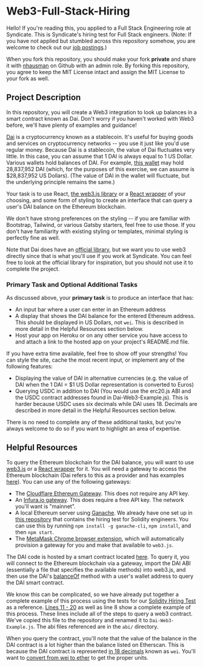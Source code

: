 # Web3-Full-Stack-Hiring

Hello! If you're reading this, you applied to a Full Stack Engineering role at Syndicate. This is Syndicate's hiring test for Full Stack engineers. (Note: If you have not applied but stumbled across this repository somehow, you are welcome to check out our [job postings](https://jobs.ashbyhq.com/syndicate).)

When you fork this repository, you should make your fork **private** and share it with [nhausman](https://github.com/nhausman1) on Github with an admin role. By forking this repository, you agree to keep the MIT License intact and assign the MIT License to your fork as well.

## Project Description

In this repository, you will create a Web3 integration to look up balances in a smart contract known as Dai. Don't worry if you haven't worked with Web3 before, we'll have plenty of examples and guidance!

[Dai](https://community-development.makerdao.com/en/faqs/dai/) is a cryptocurrency known as a stablecoin. It's useful for buying goods and services on cryptocurrency networks -- you use it just like you'd use regular money. Because Dai is a stablecoin, the value of Dai fluctuates very little. In this case, you can assume that 1 DAI is always equal to 1 US Dollar. Various wallets hold balances of DAI. For example, [this wallet](https://etherscan.io/address/0x5d3a536E4D6DbD6114cc1Ead35777bAB948E3643) may hold 28,837,952 DAI (which, for the purposes of this exercise, we can assume is $28,837,952 US Dollars). (The value of DAI in the wallet will fluctuate, but the underlying principle remains the same.)

Your task is to use React, [the web3.js library](https://web3js.readthedocs.io/en/v1.3.4/) or a [React wrapper](https://github.com/NoahZinsmeister/web3-react/tree/v6/docs#web3-reactcore-api-reference) of your choosing, and some form of styling to create an interface that can query a user's DAI balance on the Ethereum blockchain.

We don't have strong preferences on the styling -- if you are familiar with Bootstrap, Tailwind, or various Gatsby starters, feel free to use those. If you don't have familiarity with existing styling or templates, minimal styling is perfectly fine as well.

Note that Dai does have an [official library](https://www.npmjs.com/package/@makerdao/dai), but we want you to use web3 directly since that is what you'll use if you work at Syndicate. You can feel free to look at the official library for inspiration, but you should not use it to complete the project.

### Primary Task and Optional Additional Tasks

As discussed above, your **primary task** is to produce an interface that has:

- An input bar where a user can enter in an Ethereum address
- A display that shows the DAI balance for the entered Ethereum address. This should be displayed in US Dollars, not `wei`. This is described in more detail in the Helpful Resources section below.
- Host your app on Heroku or on any other service you have access to and attach a link to the hosted app on your project's README.md file.

If you have extra time available, feel free to show off your strengths! You can style the site, cache the most recent input, or implement any of the following features:

- Displaying the value of DAI in alternative currencies (e.g. the value of DAI when the 1 DAI = $1 US Dollar representation is converted to Euros)
- Querying USDC in addition to DAI (You would use the erc20.js ABI and the USDC contract addresses found in Dai-Web3-Example.js). This is harder because USDC uses six decimals while DAI uses 18. Decimals are described in more detail in the Helpful Resources section below.

There is no need to complete any of these additional tasks, but you're always welcome to do so if you want to highlight an area of expertise.

## Helpful Resources

To query the Ethereum blockchain for the DAI balance, you will want to use [web3.js](https://web3js.readthedocs.io/en/v1.3.4/getting-started.html) or a [React wrapper](https://github.com/NoahZinsmeister/web3-react/tree/v6/docs#web3-reactcore-api-reference) for it. You will need a gateway to access the Ethereum blockchain (Dai refers to this as a provider and has examples [here](https://web3js.readthedocs.io/en/v1.3.4/include_package-core.html?highlight=givenProvider#example)). You can use any of the following gateways:

- The [Cloudflare Ethereum Gateway](https://developers.cloudflare.com/distributed-web/ethereum-gateway/interacting-with-the-eth-gateway). This does not require any API key.
- An [Infura.io gateway](https://infura.io/docs/ethereum). This does require a free API key. The network you'll want is "mainnet".
- A local Ethereum server using [Ganache](https://www.npmjs.com/package/ganache-cli). We already have one set up in [this repository](https://github.com/SyndicateProtocol/Bank-Solidity-Hiring#setup-instructions) that contains the hiring test for Solidity engineers. You can use this by running `npm install -g ganache-cli`, `npm install`, and then `npm start`.
- The [MetaMask Chrome browser extension](https://chrome.google.com/webstore/detail/metamask/nkbihfbeogaeaoehlefnkodbefgpgknn?hl=en), which will automatically provision a gateway for you and make that available to `web3.js`.

The DAI code is hosted by a smart contract located [here](https://etherscan.io/address/0x6b175474e89094c44da98b954eedeac495271d0f). To query it, you will connect to the Ethereum blockchain via a gateway, import the DAI ABI (essentially a file that specifies the available methods) into web3.js, and then use the DAI's [balanceOf](https://docs.makerdao.com/smart-contract-modules/dai-module/dai-detailed-documentation#dai-glossary) method with a user's wallet address to query the DAI smart contract.

We know this can be complicated, so we have already put together a complete example of this process using the tests for our [Solidity Hiring Test](https://github.com/SyndicateProtocol/Bank-Solidity-Hiring) as a reference. [Lines 11 - 20](https://github.com/SyndicateProtocol/Bank-Solidity-Hiring/blob/main/test/Bank.js#L11) as well as line 8 show a complete example of this process. These lines include all of the steps to query a web3 contract. We've copied this file to the repository and renamed it to `Dai-Web3-Example.js`. The abi files referenced are in the `abi/` directory.

When you query the contract, you'll note that the value of the balance in the DAI contract is a lot higher than the balance listed on Etherscan. This is because the DAI contract is represented [in 18 decimals](https://docs.openzeppelin.com/contracts/3.x/erc20#a-note-on-decimals) known as `wei`. You'll want to [convert from wei to ether](https://web3js.readthedocs.io/en/v1.3.4/web3-utils.html#fromwei) to get the proper units.
